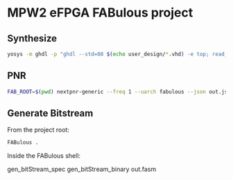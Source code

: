 # MPW2 eFPGA FABulous project

## Synthesize

```bash
yosys -m ghdl -p "ghdl --std=08 $(echo user_design/*.vhd) -e top; read_verilog user_design/top_wrapper.v; synth_fabulous -top top_wrapper -json out.json -extra-plib user_design/custom_prims.v"
```

## PNR

```bash
FAB_ROOT=$(pwd) nextpnr-generic --freq 1 --uarch fabulous --json out.json -o fasm=out.fasm
```

## Generate Bitstream

From the project root:

```bash
FABulous .
```

Inside the FABulous shell:

gen_bitStream_spec
gen_bitStream_binary out.fasm
